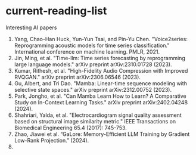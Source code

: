# current-reading-list
Interesting AI papers

1. Yang, Chao-Han Huck, Yun-Yun Tsai, and Pin-Yu Chen. "Voice2series: Reprogramming acoustic models for time series classification." International conference on machine learning. PMLR, 2021.
2. Jin, Ming, et al. "Time-llm: Time series forecasting by reprogramming large language models." arXiv preprint arXiv:2310.01728 (2023).
3. Kumar, Rithesh, et al. "High-Fidelity Audio Compression with Improved RVQGAN." arXiv preprint arXiv:2306.06546 (2023).
4. Gu, Albert, and Tri Dao. "Mamba: Linear-time sequence modeling with selective state spaces." arXiv preprint arXiv:2312.00752 (2023).
5. Park, Jongho, et al. "Can Mamba Learn How to Learn? A Comparative Study on In-Context Learning Tasks." arXiv preprint arXiv:2402.04248 (2024).
6. Shahriari, Yalda, et al. "Electrocardiogram signal quality assessment based on structural image similarity metric." IEEE Transactions on Biomedical Engineering 65.4 (2017): 745-753.
7. Zhao, Jiawei et al. “GaLore: Memory-Efficient LLM Training by Gradient Low-Rank Projection.” (2024).
8. 
